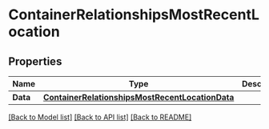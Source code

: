 # ContainerRelationshipsMostRecentLocation

## Properties

Name | Type | Description | Notes
------------ | ------------- | ------------- | -------------
**Data** | [**ContainerRelationshipsMostRecentLocationData**](container_relationships_most_recent_location_data.md) |  | [optional] 

[[Back to Model list]](../README.md#documentation-for-models) [[Back to API list]](../README.md#documentation-for-api-endpoints) [[Back to README]](../README.md)


